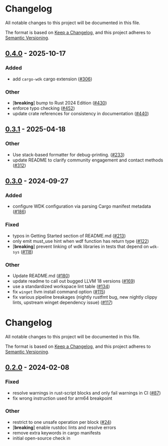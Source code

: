 # Changelog
All notable changes to this project will be documented in this file.

The format is based on [Keep a Changelog](https://keepachangelog.com/en/1.0.0/),
and this project adheres to [Semantic Versioning](https://semver.org/spec/v2.0.0.html).


## [0.4.0](https://github.com/microsoft/windows-drivers-rs/compare/wdk-v0.3.1...wdk-v0.4.0) - 2025-10-17

### Added

- add `cargo-wdk` cargo extension ([#306](https://github.com/microsoft/windows-drivers-rs/pull/306))

### Other

- [**breaking**] bump to Rust 2024 Edition ([#430](https://github.com/microsoft/windows-drivers-rs/pull/430))
- enforce typo checking ([#452](https://github.com/microsoft/windows-drivers-rs/pull/452))
- update crate references for consistency in documentation ([#440](https://github.com/microsoft/windows-drivers-rs/pull/440))

## [0.3.1](https://github.com/microsoft/windows-drivers-rs/compare/wdk-v0.3.0...wdk-v0.3.1) - 2025-04-18

### Other

- Use stack-based formatter for debug-printing. ([#233](https://github.com/microsoft/windows-drivers-rs/pull/233))
- update README to clarify community engagement and contact methods ([#312](https://github.com/microsoft/windows-drivers-rs/pull/312))

## [0.3.0](https://github.com/microsoft/windows-drivers-rs/compare/wdk-v0.2.0...wdk-v0.3.0) - 2024-09-27

### Added

- configure WDK configuration via parsing Cargo manifest metadata ([#186](https://github.com/microsoft/windows-drivers-rs/pull/186))

### Fixed

- typos in Getting Started section of README.md ([#213](https://github.com/microsoft/windows-drivers-rs/pull/213))
- only emit must_use hint when wdf function has return type ([#122](https://github.com/microsoft/windows-drivers-rs/pull/122))
- [**breaking**] prevent linking of wdk libraries in tests that depend on `wdk-sys` ([#118](https://github.com/microsoft/windows-drivers-rs/pull/118))

### Other

- Update README.md ([#180](https://github.com/microsoft/windows-drivers-rs/pull/180))
- update readme to call out bugged LLVM 18 versions  ([#169](https://github.com/microsoft/windows-drivers-rs/pull/169))
- use a standardized workspace lint table ([#134](https://github.com/microsoft/windows-drivers-rs/pull/134))
- fix `winget` llvm install command option ([#115](https://github.com/microsoft/windows-drivers-rs/pull/115))
- fix various pipeline breakages (nightly rustfmt bug, new nightly clippy lints, upstream winget dependency issue) ([#117](https://github.com/microsoft/windows-drivers-rs/pull/117))
# Changelog
All notable changes to this project will be documented in this file.

The format is based on [Keep a Changelog](https://keepachangelog.com/en/1.0.0/),
and this project adheres to [Semantic Versioning](https://semver.org/spec/v2.0.0.html).


## [0.2.0](https://github/microsoft/windows-drivers-rs/compare/wdk-v0.1.0...wdk-v0.2.0) - 2024-02-08

### Fixed
- resolve warnings in rust-script blocks and only fail warnings in CI ([#87](https://github/microsoft/windows-drivers-rs/pull/87))
- fix wrong instruction used for arm64 breakpoint

### Other
- restrict to one unsafe operation per block ([#24](https://github/microsoft/windows-drivers-rs/pull/24))
- [**breaking**] enable rustdoc lints and resolve errors
- remove extra keywords in cargo manifests
- initial open-source check in
